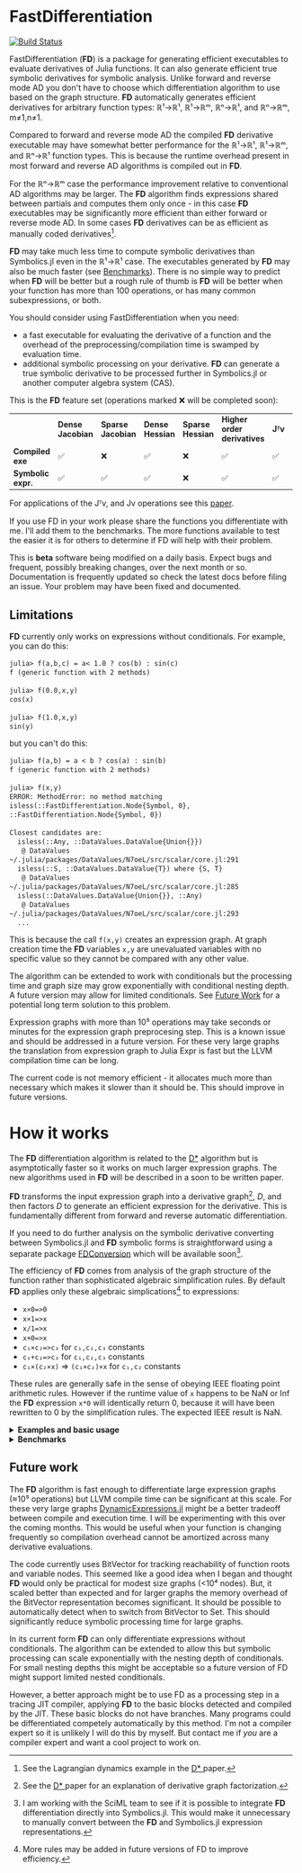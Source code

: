 # FastDifferentiation

[![Build Status](https://github.com/brianguenter/FastDifferentiation.jl/actions/workflows/CI.yml/badge.svg?branch=main)](https://github.com/brianguenter/FastDifferentiation.jl/actions/workflows/CI.yml?query=branch%3Amain)


FastDifferentiation (**FD**) is a package for generating efficient executables to evaluate derivatives of Julia functions. It can also generate efficient true symbolic derivatives for symbolic analysis. Unlike forward and reverse mode AD you don't have to choose which differentiation algorithm to use based on the graph structure. **FD** automatically generates efficient derivatives for arbitrary function types: ℝ¹->ℝ¹, ℝ¹->ℝᵐ, ℝⁿ->ℝ¹, and ℝⁿ->ℝᵐ, m≠1,n≠1. 

Compared to forward and reverse mode AD the compiled **FD** derivative executable may have somewhat better performance for the ℝ¹->ℝ¹, ℝ¹->ℝᵐ, and ℝⁿ->ℝ¹ function types. This is because the runtime overhead present in most forward and reverse AD algorithms is compiled out in **FD**. 

For the ℝⁿ->ℝᵐ case the performance improvement relative to conventional AD algorithms may be larger. The **FD** algorithm finds expressions shared between partials and computes them only once - in this case **FD** executables may be significantly more efficient than either forward or reverse mode AD. In some cases **FD** derivatives can be as efficient as manually coded derivatives[^d].

 **FD** may take much less time to compute symbolic derivatives than Symbolics.jl even in the ℝ¹->ℝ¹ case. The executables generated by **FD** may also be much faster (see [Benchmarks](#Benchmarks)). There is no simple way to predict when **FD** will be better but a rough rule of thumb is **FD** will be better when your function has more than 100 operations, or has many common subexpressions, or both. 

You should consider using FastDifferentiation when you need: 
* a fast executable for evaluating the derivative of a function and the overhead of the preprocessing/compilation time is swamped by evaluation time.
* additional symbolic processing on your derivative. **FD** can generate a true symbolic derivative to be processed further in Symbolics.jl or another computer algebra system (CAS).

This is the **FD** feature set (operations marked ❌ will be completed soon):

<table>
<tr>
<td> <b></b>
<td> <b>Dense Jacobian</b> <td>  <b>Sparse Jacobian</b> </td> 
<td>  <b>Dense Hessian</b> </td><td>  <b> Sparse Hessian</b> </td> 
<td>  <b>Higher order derivatives</b> </td> 
<td>  <b>Jᵀv</b> </td> 
<td>  <b>Jv</b> </td> 
</tr>
<tr>
<td> <b> Compiled exe </b> </td> 
<td> ✅ </td>
<td> ❌ </td>
<td> ✅ </td>
<td> ❌  </td>
<td> ✅ </td>
<td> ✅ </td>
<td> ✅ </td>
</tr>
<tr>
<td> <b> Symbolic expr. </b> </td> 
<td> ✅ </td>
<td> ✅ </td>
<td> ✅ </td>
<td> ❌  </td>
<td> ✅ </td>
<td> ✅ </td>
<td> ✅ </td>
</tr>

</table>

For applications of the Jᵀv, and Jv operations see this [paper](https://arxiv.org/abs/1812.01892).

If you use FD in your work please share the functions you differentiate with me. I'll add them to the benchmarks. The more functions available to test the easier it is for others to determine if FD will help with their problem.

This is **beta** software being modified on a daily basis. Expect bugs and frequent, possibly breaking changes, over the next month or so. Documentation is frequently updated so check the latest docs before filing an issue. Your problem may have been fixed and documented.

## Limitations
**FD** currently only works on expressions without conditionals. For example, you can do this:
```
julia> f(a,b,c) = a< 1.0 ? cos(b) : sin(c)
f (generic function with 2 methods)

julia> f(0.0,x,y)
cos(x)

julia> f(1.0,x,y)
sin(y)
```
but you can't do this:
```
julia> f(a,b) = a < b ? cos(a) : sin(b)
f (generic function with 2 methods)

julia> f(x,y)
ERROR: MethodError: no method matching isless(::FastDifferentiation.Node{Symbol, 0}, ::FastDifferentiation.Node{Symbol, 0})

Closest candidates are:
  isless(::Any, ::DataValues.DataValue{Union{}})
   @ DataValues ~/.julia/packages/DataValues/N7oeL/src/scalar/core.jl:291
  isless(::S, ::DataValues.DataValue{T}) where {S, T}
   @ DataValues ~/.julia/packages/DataValues/N7oeL/src/scalar/core.jl:285
  isless(::DataValues.DataValue{Union{}}, ::Any)
   @ DataValues ~/.julia/packages/DataValues/N7oeL/src/scalar/core.jl:293
  ...
```
This is because the call `f(x,y)` creates an expression graph. At graph creation time the **FD** variables `x,y` are unevaluated variables with no specific value so they cannot be compared with any other value.

The algorithm can be extended to work with conditionals but the processing time and graph size may grow exponentially with conditional nesting depth. A future version may allow for limited conditionals. See [Future Work](#FutureWork) for a potential long term solution to this problem.

Expression graphs with more than 10⁵ operations may take seconds or minutes for the expression graph preprocesing step. This is a known issue and should be addressed in a future version. For these very large graphs the translation from expression graph to Julia Expr is fast but the LLVM compilation time can be long.

The current code is not memory efficient - it allocates much more than necessary which makes it slower than it should be. This should improve in future versions.
# How it works
The **FD** differentiation algorithm is related to the [D*](https://www.microsoft.com/en-us/research/publication/the-d-symbolic-differentiation-algorithm/) algorithm but is asymptotically faster so it works on much larger expression graphs. The new algorithms used in **FD** will be described in a soon to be written paper.

**FD** transforms the input expression graph into a derivative graph[^a], *D*, and then factors *D* to generate an efficient expression for the derivative. This is fundamentally different from forward and reverse automatic differentiation. 


If you need to do further analysis on the symbolic derivative converting between Symbolics.jl and **FD** symbolic forms is straightforward using a separate package [FDConversion](https://github.com/brianguenter/FDConversion/tree/main) which will be available soon[^b].



The efficiency of **FD** comes from analysis of the graph structure of the function rather than sophisticated algebraic simplification rules. By default **FD** applies only these algebraic simplications[^c] to expressions:
* `x×0=>0`
* `x×1=>x`
* `x/1=>x`
* `x+0=>x`
* `c₁×c₂=>c₃` for `c₁,c₂,c₃` constants
* `c₁+c₂=>c₃` for `c₁,c₂,c₃` constants
* `c₁×(c₂×x)` => `(c₁×c₂)×x`  for `c₁,c₂` constants

These rules are generally safe in the sense of obeying IEEE floating point arithmetic rules. However if the runtime value of `x` happens to be NaN or Inf the **FD** expression `x*0` will identically return 0, because it will have been rewritten to 0 by the simplification rules. The expected IEEE result is NaN.

<details> 
 <summary> <b> Examples and basic usage </b> </summary>
 
The first step is to create **FD** variables which are then passed to the function you want to differentiate. The return value is a graph structure which **FD** will analyze to generate efficient executables or symbolic expressions.
 
**FD** uses a global cache for common subexpression elimination so **FD** is not thread safe (yet). Under ordinary conditions the memory used by the cache won't be an issue. But, if you have a long session where you are creating many complex functions it is possible the cache will use too much memory. If this happens call the function `clear_cache` after you have completely processed your expression.

Set up variables:
```
using FastDifferentiation

@variables x y z

```
 Make a vector of variables
 ```
julia> X = make_variables(:x,3)
3-element Vector{Node}:
 x1
 x2
 x3
```
 
Compute Hessian:
```
@variables x y z

julia> h_symb = hessian(x^2+y^2+z^2,[x,y,z])
3×3 Matrix{Node}:
 2    0.0  0.0
 0.0  2    0.0
 0.0  0.0  2

julia> h_exe = make_function(h_symb,[x,y,z])
...
julia> h_exe([1,2,3])
3×3 Matrix{Float64}:
 0.0  3.0  2.0
 3.0  0.0  1.0
 2.0  1.0  0.0
```
Compute Jacobian:
```
julia> f1 = cos(x) * y
(cos(x) * y)

julia> f2 = sin(y) * x
(sin(y) * x)

julia> symb = jacobian([f1, f2], [x, y]) #non-destructive
2×2 Matrix{Node}:
 (y * -(sin(x)))  cos(x)
 sin(y)           (x * cos(y))
```
Create executable to evaluate Jacobian:
```
julia> jac_exe = make_function(symb,[x,y])
...
julia> jac_exe([1.0,2.0])
2×2 Matrix{Float64}:
 -1.68294  0.540302
 -1.68294  0.540302
```
Executable with in_place matrix evaluation to avoid allocation of a matrix for the Jacobian (in_place option also available for Jᵀv,Jv executables):
```
julia> jac_exe = make_function(symb,[x,y], in_place=true)
...
julia> a = Matrix{Float64}(undef,2,2)
2×2 Matrix{Float64}:
 0.0  0.0
 0.0  6.93532e-310

julia> jac_exe([1.0,2.0],a)
2×2 Matrix{Float64}:
 -1.68294    0.540302
  0.909297  -0.416147

julia> a
2×2 Matrix{Float64}:
 -1.68294    0.540302
  0.909297  -0.416147
```

For faster execution call the executable function with an `SVector` (for short vectors, probably < 100 elements):
```
julia> jac_exe(SVector{2}([1.0,2.0]))
2×2 Matrix{Float64}:
 -1.68294  0.540302
 -1.68294  0.540302
 ```
Compute any subset of the columns of the Jacobian:
```
julia> symb = jacobian([x*y,y*z,x*z],[x,y,z]) #all columns
3×3 Matrix{Node}:
 y    x    0.0
 0.0  z    y
 z    0.0  x

julia> symb = jacobian([x*y,y*z,x*z],[x,y]) #first two columns
3×2 Matrix{Node}:
 y    x
 0.0  z
 z    0.0

julia> symb = jacobian([x*y,y*z,x*z],[z,y]) #second and third columns, reversed so ∂f/∂z is 1st column of the output, ∂f/∂y the 2nd
3×2 Matrix{Node}:
 0.0  x
 y    z
 x    0.0
 ```

Symbolic and executable Jᵀv and Jv (see this [paper](https://arxiv.org/abs/1812.01892) for applications of this operation).
```
julia> (f1,f2) = cos(x)*y,sin(y)*x
((cos(x) * y), (sin(y) * x))

julia> jv,vvec = jacobian_times_v([f1,f2],[x,y])
(Node[((y * (-(sin(x)) * var"##60351")) + (cos(x) * var"##60352")), ((sin(y) * var"##60351") + (x * (cos(y) * var"##60352")))], Node[var"##60351", var"##60352"])

julia> jv_exe = make_function(jv,[[x,y];vvec])
...
julia> jv_exe([1.0,2.0,3.0,4.0]) #first 2 arguments are x,y values and last two are v vector values

2×1 Matrix{Float64}:
 -2.8876166853748195
  1.0633049342884753

julia> jTv,rvec = jacobian_transpose_v([f1,f2],[x,y])
(Node[(((y * var"##3071") * -(sin(x))) + (sin(y) * var"##3072")), ((cos(x) * var"##3071") + ((x * var"##3072") * cos(y)))], Node[var"##3071", var"##3072"])

julia> jtv_exe = make_function(jTv,[[x,y];rvec])
...
julia> jtv_exe([1.0,2.0,3.0,4.0])
2-element Vector{Float64}:
 -1.4116362015446517
 -0.04368042858415033
```

Convert between FastDifferentiation and Symbolics representations (requires FDConversions package):
```
julia> f = x^2+y^2 #Symbolics expression
x^2 + y^2

julia> Node(f) #convert to FastDifferentiation form
x^2 + y^2

julia> typeof(ans)
Node{SymbolicUtils.BasicSymbolic{Real}, 0}

julia> node_exp = x^3/y^4 #FastDifferentiation expression
((x ^ 3) / (y ^ 4))

julia> to_symbolics(node_exp)
(x^3) / (y^4)

julia> typeof(ans)
Symbolics.Num
```
</details>

<div id="Benchmarks"></div>

<details>
    <summary> <b> Benchmarks </b> </summary>
 
## Benchmarks

These benchmarks compare the performance of Symbolics.jl to **FD**. The relative performance of the two is strongly dependent on graph structure. A rule of thumb is that if your function is small (a few hundred operations or less) or tree like (where each node in the expression graph has one parent on average) then Symbolics.jl may outperform or equal **FD**. For more complex functions with many common subexpressions **FD** may substantially outperform Symbolics.jl.
 
There are three types of benchmarks: **Symbolic**, **MakeFunction**, and **Exe**.

* The **Symbolic** benchmark is the time required to compute just the symbolic form of the derivative. The Symbolic benchmark can be run with simplification turned on or off for Symbolics.jl. If simplification is on then computation time can be extremely long but the resulting expression might be simpler and faster to execute.

* The **MakeFunction** benchmark is the time to generate a Julia Expr from an already computed symbolic derivative and to then compile it.

* The **Exe** benchmark measures just the time required to execute the compiled function using an in-place matrix.

All benchmarks show the ratio of time taken by Symbolics.jl to FastDifferentiation.jl. Numbers greater than 1 mean FastDifferentiation is faster.

All benchmarks were run on an AMD Ryzen 9 7950X 16-Core Processor with 32GB RAM running Windows 11 OS, Julia version 1.9.0.
### Chebyshev polynomial
The first example is a recursive function for 
the Chebyshev polynomial of order n:

```
@memoize function Chebyshev(n, x)
    if n == 0
        return 1
    elseif n == 1
        return x
    else
        return 2 * (x) * Chebyshev(n - 1, x) - Chebyshev(n - 2, x)
    end
end
```
The function is memoized so the recursion executes efficiently. 

The recursive function returns an nth order polynomial in the variable x. The derivative of this polynomial would be order n-1 so a perfect symbolic simplification would result in a function with 2*(n-2) operations. For small values of n Symbolics.jl simplification does fairly well but larger values result in very inefficient expressions.

Because **FD** doesn't do sophisticated symbolic simplification it generates a derivative with approximately 2.4x the number of operations in the original recursive expression regardless of n. This is a case where a good hand generated derivative would be more efficient than **FD**.

The Chebyshev expression graph does not have many nodes even at the largest size tested (graph size increases linearly with Chebyshev order). For example, here is the graph of the 10th order expression: 
<img src="Illustrations/chebyshev10.svg" alt="drawing" height="400">
The complexity arises from the number of different paths from the root to the leaf of the graph.

The first set of three benchmarks show results with simplification turned off in Symbolics.jl, followed by a set of three with simplification turned on. Performance is somewhat better in the latter case but still slower than the FD executable. Note that the y axis is logarithmic.

#### Chebyshev benchmarks with simplification off
<img src="Illustrations\figure_chebyshev_Symbolic_simplify_false.svg" alt="drawing" width="50%"> 
<img src="Illustrations\figure_chebyshev_MakeFunction_simplify_false.svg" alt="drawing" width="50%"> 
<img src="Illustrations\figure_chebyshev_Exe_simplify_false.svg" alt="drawing" width="50%">



#### Chebyshev benchmarks with simplification on
<img src="Illustrations\figure_chebyshev_Exe_simplify_true.svg" alt="drawing" width="50%">

With simplification on performance of the executable derivative function for Symbolics.jl is slightly better than with simplification off. But simplification processing time is longer.
 
### Spherical Harmonics

The second example is the spherical harmonics function. This is the expression graph for the spherical harmonic function of order 8:
<img src="Illustrations/sphericalharmonics_8.svg" alt="drawing" width="100%">

<details>
    <summary> Source for spherical harmonics benchmark </summary>

```
@memoize function P(l, m, z)
    if l == 0 && m == 0
        return 1.0
    elseif l == m
        return (1 - 2m) * P(m - 1, m - 1, z)
    elseif l == m + 1
        return (2m + 1) * z * P(m, m, z)
    else
        return ((2l - 1) / (l - m) * z * P(l - 1, m, z) - (l + m - 1) / (l - m) * P(l - 2, m, z))
    end
end
export P

@memoize function S(m, x, y)
    if m == 0
        return 0
    else
        return x * C(m - 1, x, y) - y * S(m - 1, x, y)
    end
end
export S

@memoize function C(m, x, y)
    if m == 0
        return 1
    else
        return x * S(m - 1, x, y) + y * C(m - 1, x, y)
    end
end
export C

function factorial_approximation(x)
    local n1 = x
    sqrt(2 * π * n1) * (n1 / ℯ * sqrt(n1 * sinh(1 / n1) + 1 / (810 * n1^6)))^n1
end
export factorial_approximation

function compare_factorial_approximation()
    for n in 1:30
        println("n $n relative error $((factorial(big(n))-factorial_approximation(n))/factorial(big(n)))")
    end
end
export compare_factorial_approximation

@memoize function N(l, m)
    @assert m >= 0
    if m == 0
        return sqrt((2l + 1 / (4π)))
    else
        # return sqrt((2l+1)/2π * factorial(big(l-m))/factorial(big(l+m)))
        #use factorial_approximation instead of factorial because the latter does not use Stirlings approximation for large n. Get error for n > 2 unless using BigInt but if use BigInt get lots of rational numbers in symbolic result.
        return sqrt((2l + 1) / 2π * factorial_approximation(l - m) / factorial_approximation(l + m))
    end
end
export N

"""l is the order of the spherical harmonic. I think"""
@memoize function Y(l, m, x, y, z)
    @assert l >= 0
    @assert abs(m) <= l
    if m < 0
        return N(l, abs(m)) * P(l, abs(m), z) * S(abs(m), x, y)
    else
        return N(l, m) * P(l, m, z) * C(m, x, y)
    end
end
export Y

SHFunctions(max_l, x::Node, y::Node, z::Node) = SHFunctions(Vector{Node}(undef, 0), max_l, x, y, z)
SHFunctions(max_l, x::Symbolics.Num, y::Symbolics.Num, z::Symbolics.Num) = SHFunctions(Vector{Symbolics.Num}(undef, 0), max_l, x, y, z)

function SHFunctions(shfunc, max_l, x, y, z)
    for l in 0:max_l-1
        for m in -l:l
            push!(shfunc, Y(l, m, x, y, z))
        end
    end

    return shfunc
end
export SHFunctions

function spherical_harmonics(::JuliaSymbolics, model_size)
    Symbolics.@variables x y z
    return SHFunctions(model_size, x, y, z), [x, y, z]
end

function spherical_harmonics(::FastSymbolic, model_size, x, y, z)
    graph = DerivativeGraph(SHFunctions(model_size, x, y, z))
    return graph
end

function spherical_harmonics(package::FastSymbolic, model_size)
    FD.@variables x, y, z
    return spherical_harmonics(package, model_size, x, y, z)
end
export spherical_harmonics
```
</details>

As was the case for Chebyshev polynomials the number of paths from the roots to the variables is much greater than the number of nodes in the graph. Once again the y axis is logarithmic.

<img src="Illustrations\figure_spherical_harmonics_Symbolic_simplify_false.svg" alt="drawing" width="50%">
<img src="Illustrations\figure_spherical_harmonics_MakeFunction_simplify_false.svg" alt="drawing" width="50%">
<img src="Illustrations\figure_spherical_harmonics_Exe_simplify_false.svg" alt="drawing" width="50%">
 
 The **Exe** benchmark took many hours to run and was stopped at model size 24 instead of 25 as for the **Symbolic** and **MakeFunction** benchmarks.

</details>

<div id="FutureWork"></div>

## Future work
The **FD** algorithm is fast enough to differentiate large expression graphs (≈10⁵ operations) but LLVM compile time can be significant at this scale. For these very large graphs [DynamicExpressions.jl](https://github.com/SymbolicML/DynamicExpressions.jl) might be a better tradeoff between compile and execution time. I will be experimenting with this over the coming months. This would be useful when your function is changing frequently so compilation overhead cannot be amortized across many derivative evaluations.

The code currently uses BitVector for tracking reachability of function roots and variable nodes. This seemed like a good idea when I began and thought **FD** would only be practical for modest size graphs (<10⁴ nodes). But, it scaled better than expected and for larger graphs the memory overhead of the BitVector representation becomes significant. It should be possible to automatically detect when to switch from BitVector to Set. This should significantly reduce symbolic processing time for large graphs.

In its current form **FD** can only differentiate expressions without conditionals. The algorithm can be extended to allow this but symbolic processing can scale exponentially with the nesting depth of conditionals. For small nesting depths this might be acceptable so a future version of FD might support limited nested conditionals. 

However, a better approach might be to use FD as a processing step in a tracing JIT compiler, applying **FD** to the basic blocks detected and compiled by the JIT. These basic blocks do not have branches. Many programs could be differentiated competely automatically by this method. I'm not a compiler expert so it is unlikely I will do this by myself. But contact me if *you* are a compiler expert and want a cool project to work on.

[^c]: More rules may be added in future versions of FD to improve efficiency.

[^b]: I am working with the SciML team to see if it is possible to integrate **FD** differentiation directly into Symbolics.jl. This would make it unnecessary to manually convert between the **FD** and Symbolics.jl expression representations.

[^a]: See the [D* ](https://www.microsoft.com/en-us/research/publication/the-d-symbolic-differentiation-algorithm/) paper for an explanation of derivative graph factorization. 

[^d]: See the Lagrangian dynamics example in the [D* ](https://www.microsoft.com/en-us/research/publication/the-d-symbolic-differentiation-algorithm/) paper.